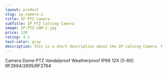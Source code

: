 ```yaml
---
layout: product
slug: ip-camera-2
title: IP PTZ Camera
subTitle: IP PTZ Calving Camera
image: IP-PTZ-CAM-2.jpg
price: 120
rating: 4.2
text-color: gray
description: This is a short description about the IP calving Camera. Read more here
---
```


Camera Dome PTZ Vandalproof Weatherproof IP66 12X [5-60] RF2694/2695/RF2764